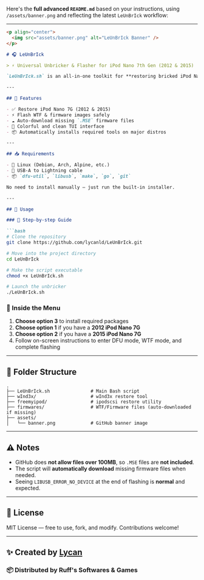Here's the **full advanced `README.md`** based on your instructions, using `/assets/banner.png` and reflecting the latest `LeUnBrIck` workflow:

---

````markdown
<p align="center">
  <img src="assets/banner.png" alt="LeUnBrIck Banner" />
</p>

# 🎧 LeUnBrIck

> ⚡ Universal Unbricker & Flasher for iPod Nano 7th Gen (2012 & 2015)

`LeUnBrIck.sh` is an all-in-one toolkit for **restoring bricked iPod Nano 7G devices** using DFU/WTF mode. It supports both the 2012 and 2015 hardware revisions and provides options to flash using **wInd3x** or the **ipodscsi** tool.

---

## 🔧 Features

- ✅ Restore iPod Nano 7G (2012 & 2015)
- ⚡ Flash WTF & firmware images safely
- ☁️ Auto-download missing `.MSE` firmware files
- 🎨 Colorful and clean TUI interface
- 📦 Automatically installs required tools on major distros

---

## 📥 Requirements

- 🐧 Linux (Debian, Arch, Alpine, etc.)
- 🔌 USB-A to Lightning cable
- 📦 `dfu-util`, `libusb`, `make`, `go`, `git`

No need to install manually — just run the built-in installer.

---

## 🧪 Usage

### 🔹 Step-by-step Guide

```bash
# Clone the repository
git clone https://github.com/lycanld/LeUnBrIck.git

# Move into the project directory
cd LeUnBrIck

# Make the script executable
chmod +x LeUnBrIck.sh

# Launch the unbricker
./LeUnBrIck.sh
````

### 🧙 Inside the Menu

1. **Choose option 3** to install required packages
2. **Choose option 1** if you have a **2012 iPod Nano 7G**
3. **Choose option 2** if you have a **2015 iPod Nano 7G**
4. Follow on-screen instructions to enter DFU mode, WTF mode, and complete flashing

---

## 📁 Folder Structure

```
.
├── LeUnBrIck.sh               # Main Bash script
├── wInd3x/                    # wInd3x restore tool
├── freemyipod/                # ipodscsi restore utility
├── firmwares/                 # WTF/Firmware files (auto-downloaded if missing)
├── assets/
│   └── banner.png             # GitHub banner image
```

---

## ⚠️ Notes

* GitHub does **not allow files over 100MB**, so `.MSE` files are **not included**.
* The script will **automatically download** missing firmware files when needed.
* Seeing `LIBUSB_ERROR_NO_DEVICE` at the end of flashing is **normal** and expected.

---

## 📜 License

MIT License — free to use, fork, and modify.
Contributions welcome!

---

## ✨ Created by [Lycan](https://github.com/lycanld)
### 📦 Distributed by **Ruff's Softwares & Games**
